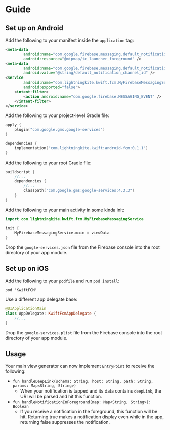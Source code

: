 # Guide

## Set up on Android

Add the following to your manifest inside the `application` tag:

```xml
<meta-data
        android:name="com.google.firebase.messaging.default_notification_icon"
        android:resource="@mipmap/ic_launcher_foreground" />
<meta-data
        android:name="com.google.firebase.messaging.default_notification_channel_id"
        android:value="@string/default_notification_channel_id" />
<service
        android:name="com.lightningkite.kwift.fcm.MyFirebaseMessagingService"
        android:exported="false">
    <intent-filter>
        <action android:name="com.google.firebase.MESSAGING_EVENT" />
    </intent-filter>
</service>
```

Add the following to your project-level Gradle file:

```kotlin
apply {
    plugin("com.google.gms.google-services")
}

dependencies {
    implementation("com.lightningkite.kwift:android-fcm:0.1.1")
}
```

Add the following to your root Gradle file:

```kotlin
buildscript {
    //...
    dependencies {
        //...
        classpath("com.google.gms:google-services:4.3.3")
    }
}
```

Add the following to your main activity in some kinda init:
```kotlin
import com.lightningkite.kwift.fcm.MyFirebaseMessagingService

init {
    MyFirebaseMessagingService.main = viewData
}
```

Drop the `google-services.json` file from the Firebase console into the root directory of your app module.

## Set up on iOS

Add the following to your `podfile` and run `pod install`:

```
pod 'KwiftFCM'
```

Use a different app delegate base:

```swift
@UIApplicationMain
class AppDelegate: KwiftFcmAppDelegate {
    //...
}
```

Drop the `google-services.plist` file from the Firebase console into the root directory of your app module.

## Usage

Your main view generator can now implement `EntryPoint` to receive the following:

- `fun handleDeepLink(schema: String, host: String, path: String, params: Map<String, String>)`
    - When your notification is tapped and its data contains `deepLink`, the URI will be parsed and hit this function.
- `fun handleNotificationInForeground(map: Map<String, String>): Boolean` 
    - If you receive a notification in the foreground, this function will be hit.  Returning true makes a notification display even while in the app, returning false suppresses the notification.

